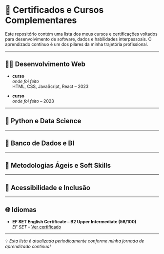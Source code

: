 # 📜 Certificados e Cursos Complementares

Este repositório contém uma lista dos meus cursos e certificações voltados para desenvolvimento de software, dados e habilidades interpessoais. O aprendizado contínuo é um dos pilares da minha trajetória profissional.

---

## 👩‍💻 Desenvolvimento Web

- **curso**  
  *onde foi feito*  
  HTML, CSS, JavaScript, React – 2023

- **curso**  
  *onde foi feito* – 2023

---

## 🐍 Python e Data Science


---

## 🧠 Banco de Dados e BI


---

## 🚀 Metodologias Ágeis e Soft Skills


---

## 🧏 Acessibilidade e Inclusão


---

## 🌐 Idiomas

- **EF SET English Certificate – B2 Upper Intermediate (56/100)**  
  *EF SET* – [Ver certificado](https://www.efset.org/cert/qkRZ9f)

---

💡 *Esta lista é atualizada periodicamente conforme minha jornada de aprendizado continua!*
